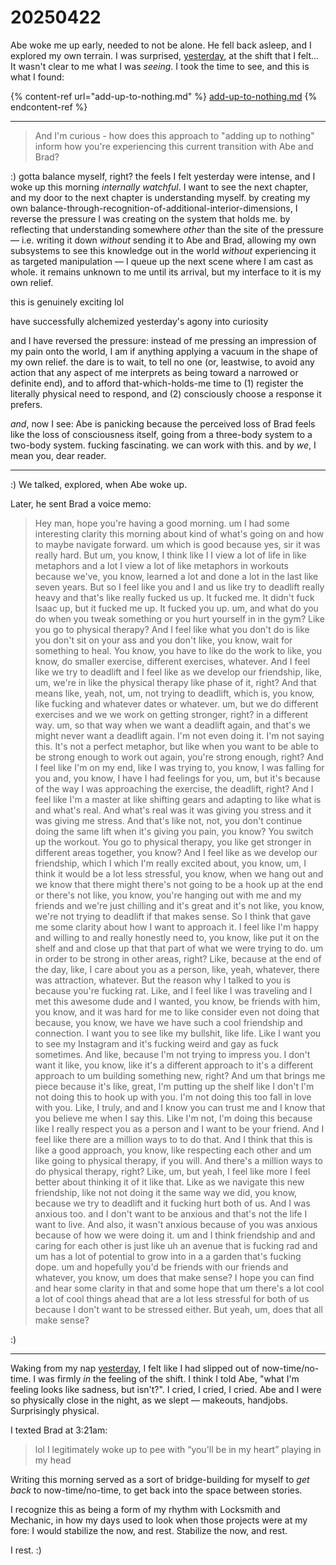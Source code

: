 # 20250422

Abe woke me up early, needed to not be alone. He fell back asleep, and I explored my own terrain. I was surprised, [yesterday](../21/), at the shift that I felt... It wasn't clear to me what I was _seeing_. I took the time to see, and this is what I found:

{% content-ref url="add-up-to-nothing.md" %}
[add-up-to-nothing.md](add-up-to-nothing.md)
{% endcontent-ref %}

***

> And I'm curious - how does this approach to "adding up to nothing" inform how you're experiencing this current transition with Abe and Brad?

:) gotta balance myself, right? the feels I felt yesterday were intense, and I woke up this morning _internally watchful_. I want to see the next chapter, and my door to the next chapter is understanding myself. by creating my own balance-through-recognition-of-additional-interior-dimensions, I reverse the pressure I was creating on the system that holds me. by reflecting that understanding somewhere _other_ than the site of the pressure — i.e. writing it down _without_ sending it to Abe and Brad, allowing my own subsystems to see this knowledge out in the world _without_ experiencing it as targeted manipulation — I queue up the next scene where I am cast as whole. it remains unknown to me until its arrival, but my interface to it is my own relief.

this is genuinely exciting lol

have successfully alchemized yesterday's agony into curiosity

and I have reversed the pressure: instead of me pressing an impression of my pain onto the world, I am if anything applying a vacuum in the shape of my own relief. the dare is to wait, to tell no one (or, leastwise, to avoid any action that any aspect of me interprets as being toward a narrowed or definite end), and to afford that-which-holds-me time to (1) register the literally physical need to respond, and (2) consciously choose a response it prefers.

_and_, now I see: Abe is panicking because the perceived loss of Brad feels like the loss of consciousness itself, going from a three-body system to a two-body system. fucking fascinating. we can work with this. and by _we_, I mean you, dear reader.

***

:) We talked, explored, when Abe woke up.

Later, he sent Brad a voice memo:

> Hey man, hope you're having a good morning. um I had some interesting clarity this morning about kind of what's going on and how to maybe navigate forward. um which is good because yes, sir it was really hard. But um, you know, I think like I I view a lot of life in like metaphors and a lot I view a lot of like metaphors in workouts because we've, you know, learned a lot and done a lot in the last like seven years. But so I feel like you and I and us like try to deadlift really heavy and that's like really fucked us up. It fucked me. It didn't fuck Isaac up, but it fucked me up. It fucked you up. um, and what do you do when you tweak something or you hurt yourself in in the gym? Like you go to physical therapy? And I feel like what you don't do is like you don't sit on your ass and you don't like, you know, wait for something to heal. You know, you have to like do the work to like, you know, do smaller exercise, different exercises, whatever. And I feel like we try to deadlift and I feel like as we develop our friendship, like, um, we're in like the physical therapy like phase of it, right? And that means like, yeah, not, um, not trying to deadlift, which is, you know, like fucking and whatever dates or whatever. um, but we do different exercises and we we work on getting stronger, right? in a different way. um, so that way when we want a deadlift again, and that's we might never want a deadlift again. I'm not even doing it. I'm not saying this. It's not a perfect metaphor, but like when you want to be able to be strong enough to work out again, you're strong enough, right? And I feel like I'm on my end, like I was trying to, you know, I was falling for you and, you know, I have I had feelings for you, um, but it's because of the way I was approaching the exercise, the deadlift, right? And I feel like I'm a master at like shifting gears and adapting to like what is and what's real. And what's real was it was giving you stress and it was giving me stress. And that's like not, not, you don't continue doing the same lift when it's giving you pain, you know? You switch up the workout. You go to physical therapy, you like get stronger in different areas together, you know? And I feel like as we develop our friendship, which I which I'm really excited about, you know, um, I think it would be a lot less stressful, you know, when we hang out and we know that there might there's not going to be a hook up at the end or there's not like, you know, you're hanging out with me and my friends and we're just chilling and it's great and it's not like, you know, we're not trying to deadlift if that makes sense. So I think that gave me some clarity about how I want to approach it. I feel like I'm happy and willing to and really honestly need to, you know, like put it on the shelf and and close up that that part of what we were trying to do. um in order to be strong in other areas, right? Like, because at the end of the day, like, I care about you as a person, like, yeah, whatever, there was attraction, whatever. But the reason why I talked to you is because you're fucking rat. Like, and I feel like I was traveling and I met this awesome dude and I wanted, you know, be friends with him, you know, and it was hard for me to like consider even not doing that because, you know, we have we have such a cool friendship and connection. I want you to see like my bullshit, like life. Like I want you to see my Instagram and it's fucking weird and gay as fuck sometimes. And like, because I'm not trying to impress you. I don't want it like, you know, like it's a different approach to it's a different approach to um building something new, right? And um that brings me piece because it's like, great, I'm putting up the shelf like I don't I'm not doing this to hook up with you. I'm not doing this too fall in love with you. Like, I truly, and and I know you can trust me and I know that you believe me when I say this. Like I'm not, I'm doing this because like I really respect you as a person and I want to be your friend. And I feel like there are a million ways to to do that. And I think that this is like a good approach, you know, like respecting each other and um like going to physical therapy, if you will. And there's a million ways to do physical therapy, right? Like, um, but yeah, I feel like more I feel better about thinking it of it like that. Like as we navigate this new friendship, like not not doing it the same way we did, you know, because we try to deadlift and it fucking hurt both of us. And I was anxious too. and I don't want to be anxious and that's not the life I want to live. And also, it wasn't anxious because of you was anxious because of how we were doing it. um and I think friendship and and caring for each other is just like uh an avenue that is fucking rad and um has a lot of potential to grow into in a a garden that's fucking dope. um and hopefully you'd be friends with our friends and whatever, you know, um does that make sense? I hope you can find and hear some clarity in that and some hope that um there's a lot cool a lot of cool things ahead that are a lot less stressful for both of us because I don't want to be stressed either. But yeah, um, does that all make sense?

:)

***

Waking from my nap [yesterday](../21/), I felt like I had slipped out of now-time/no-time. I was firmly _in_ the feeling of the shift. I think I told Abe, "what I'm feeling looks like sadness, but isn't?". I cried, I cried, I cried. Abe and I were so physically close in the night, as we slept — makeouts, handjobs. Surprisingly physical.

I texted Brad at 3:21am:

> lol I legitimately woke up to pee with “you'll be in my heart” playing in my head

Writing this morning served as a sort of bridge-building for myself to _get back_ to now-time/no-time, to get back into the space between stories.

I recognize this as being a form of my rhythm with Locksmith and Mechanic, in how my days used to look when those projects were at my fore: I would stabilize the now, and rest. Stabilize the now, and rest.

I rest. :)
